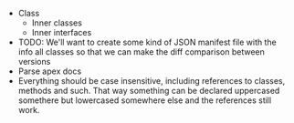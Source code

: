 * Class
    * Inner classes
    * Inner interfaces
* TODO: We'll want to create some kind of JSON manifest file with the info all classes so that we can make the diff
  comparison between versions
* Parse apex docs
* Everything should be case insensitive, including references to classes, methods and such. That way something can be
  declared uppercased somethere but lowercased somewhere else and the references still work.
